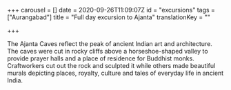 +++
carousel = []
date = 2020-09-26T11:09:07Z
id = "excursions"
tags = ["Aurangabad"]
title = "Full day excursion to Ajanta"
translationKey = ""

+++

The Ajanta Caves reflect the peak of ancient Indian art and architecture. The caves were cut in rocky cliffs above a horseshoe-shaped valley to provide prayer halls and a place of residence for Buddhist monks. Craftworkers cut out the rock and sculpted it while others made beautiful murals depicting places, royalty, culture and tales of everyday life in ancient India.